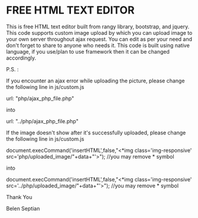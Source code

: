 # FREE HTML TEXT EDITOR

This is free HTML text editor built from rangy library, bootstrap, and jquery. This code supports custom image upload by which you can upload image to your own server throughout ajax request. You can edit as per your need and don't forget to share to anyone who needs it. This code is built using native language, if you use/plan to use framework then it can be changed accordingly.


P.S. : 

If you encounter an ajax error while uploading the picture, please change the following line in js/custom.js

url: "php/ajax_php_file.php"

into

url: "../php/ajax_php_file.php"


If the image doesn't show after it's successfully uploaded, please change the following line in js/custom.js

document.execCommand('insertHTML',false,"<*img class='img-responsive' src='php/uploaded_image/"+data+"'>"); //you may remove * symbol

into

document.execCommand('insertHTML',false,"<*img class='img-responsive' src='../php/uploaded_image/"+data+"'>"); //you may remove * symbol



Thank You

Belen Septian


  
 
